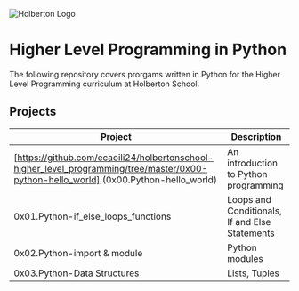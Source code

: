 ![Holberton Logo](https://camo.githubusercontent.com/64c35dd60391e2c90277729276aa86cc921b0ad2/68747470733a2f2f692e6962622e636f2f546b32425a79542f776f72646d61726b2d63686572727937322e706e67)
# Higher Level Programming in Python 

The following repository covers prorgams written in Python for the Higher Level Programming curriculum at Holberton School.

## Projects
| Project | Description |
| --- | --- |
| [https://github.com/ecaoili24/holbertonschool-higher_level_programming/tree/master/0x00-python-hello_world] (0x00.Python-hello_world) |  An introduction to Python programming |
| 0x01.Python-if_else_loops_functions | Loops and Conditionals, If and Else Statements |
| 0x02.Python-import & module | Python modules |
| 0x03.Python-Data Structures | Lists, Tuples |
